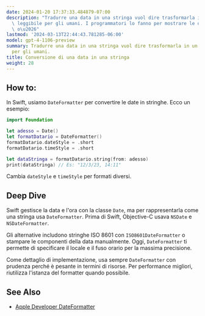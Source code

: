 ```yaml
---
date: 2024-01-20 17:37:33.484879-07:00
description: "Tradurre una data in una stringa vuol dire trasformarla in un formato\
  \ leggibile per gli umani. I programmatori lo fanno per mostrare le date in un'app\
  \ o\u2026"
lastmod: '2024-03-13T22:44:43.781285-06:00'
model: gpt-4-1106-preview
summary: Tradurre una data in una stringa vuol dire trasformarla in un formato leggibile
  per gli umani.
title: Conversione di una data in una stringa
weight: 28
---
```


## How to:
In Swift, usiamo `DateFormatter` per convertire le date in stringhe. Ecco un esempio:

```Swift
import Foundation

let adesso = Date()
let formatDatario = DateFormatter()
formatDatario.dateStyle = .short
formatDatario.timeStyle = .short

let dataStringa = formatDatario.string(from: adesso)
print(dataStringa) // Es: "12/3/23, 14:11"
```

Cambia `dateStyle` e `timeStyle` per formati diversi.

## Deep Dive
Swift gestisce la data e l'ora con la classe `Date`, ma per rappresentarla come una stringa usa `DateFormatter`. Prima di Swift, Objective-C usava `NSDate` e `NSDateFormatter`.

Gli alternative includono stringhe ISO 8601 con `ISO8601DateFormatter` o stampare le componenti della data manualmente. Oggi, `DateFormatter` ti permette di specificare il locale e il fuso orario per la massima precisione.

Come dettaglio di implementazione, usa sempre `DateFormatter` con prudenza perché è pesante in termini di risorse. Per performance migliori, riutilizza l'istanza del formatter quando possibile.

## See Also
- [Apple Developer DateFormatter](https://developer.apple.com/documentation/foundation/dateformatter)
